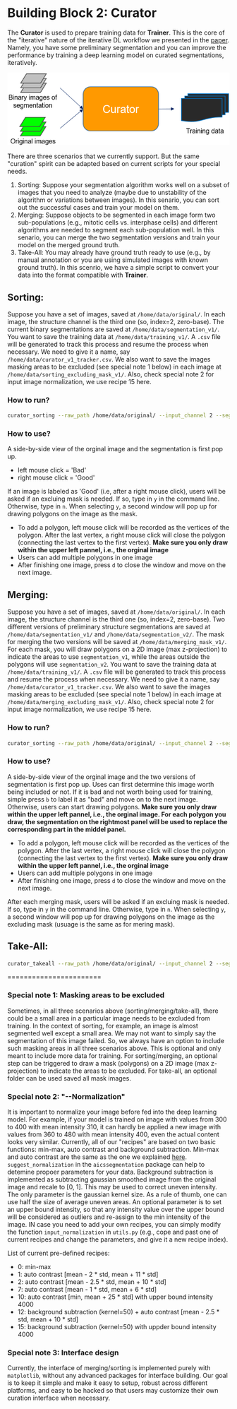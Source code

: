# Building Block 2: **Curator**

The **Curator** is used to prepare training data for **Trainer**. This is the core of the "iterative" nature of the iterative DL workflow we presented in the [paper](https://www.biorxiv.org/content/10.1101/491035v1). Namely, you have some preliminary segmentation and you can improve the performance by training a deep learning model on curated segmentations, iteratively. 

![segmenter pic](./bb2_pic.png)

There are three scenarios that we currently support. But the same "curation" spirit can be adapted based on current scripts for your special needs. 

1. Sorting: Suppose your segmentation algorithm works well on a subset of images that you need to analyze (maybe due to unstability of the algorithm or variations between images). In this senario, you can sort out the successful cases and train your model on them.
2. Merging: Suppose objects to be segmented in each image form two sub-populations (e.g., mitotic cells vs. interphase cells) and different algorithms are needed to segment each sub-population well. In this senario, you can merge the two segmentation versions and train your model on the merged ground truth. 
3. Take-All: You may already have ground truth ready to use (e.g., by manual annotation or you are using simulated images with known ground truth). In this scenrio, we have a simple script to convert your data into the format compatible with **Trainer**.


## Sorting:

Suppose you have a set of images, saved at `/home/data/original/`. In each image, the structure channel is the third one (so, index=2, zero-base). The current binary segmentations are saved at `/home/data/segmentation_v1/`. You want to save the training data at `/home/data/training_v1/`. A `.csv` file will be generated to track this process and resume the process when necessary. We need to give it a name, say `/home/data/curator_v1_tracker.csv`. We also want to save the images masking areas to be excluded (see special note 1 below) in each image at `/home/data/sorting_excluding_mask_v1/`. Also, check special note 2 for input image normalization, we use recipe 15 here.

### How to run?

```bash
curator_sorting --raw_path /home/data/original/ --input_channel 2 --seg_path /home/data/segmentation_v1/ --train_path /home/data/training_v1/ --csv_name /home/data/curator_v1_tracker.csv --mask_path  /home/data/sorting_excluding_mask_v1/  --Normalization 15
```

### How to use?

A side-by-side view of the orginal image and the segmentation is first pop up. 

* left mouse click = 'Bad'
* right mouse click = 'Good'

If an image is labeled as 'Good' (i.e, after a right mouse click), users will be asked if an excluing mask is needed. If so, type in `y` in the command line. Otherwise, type in `n`. When selecting `y`, a second window will pop up for drawing polygons on the image as the mask.

* To add a polygon, left mouse click will be recorded as the vertices of the polygon. After the last vertex, a right mouse click will close the polygon (connecting the last vertex to the first vertex). **Make sure you only draw within the upper left pannel, i.e., the orginal image** 
* Users can add multiple polygons in one image
* After finishing one image, press `d` to close the window and move on the next image.



## Merging: 

Suppose you have a set of images, saved at `/home/data/original/`. In each image, the structure channel is the third one (so, index=2, zero-base). Two different versions of preliminary structure segmentations are saved at `/home/data/segmentation_v1/` and `/home/data/segmentation_v2/`. The mask for merging the two versions will be saved at `/home/data/merging_mask_v1/`. For each mask, you will draw polygons on a 2D image (max z-projection) to indicate the areas to use `segmentation_v1`, while the areas outside the polygons will use `segmentation_v2`. You want to save the training data at `/home/data/training_v1/`. A `.csv` file will be generated to track this process and resume the process when necessary. We need to give it a name, say `/home/data/curator_v1_tracker.csv`. We also want to save the images masking areas to be excluded (see special note 1 below) in each image at `/home/data/merging_excluding_mask_v1/`. Also, check special note 2 for input image normalization, we use recipe 15 here.

### How to run?

```bash
curator_sorting --raw_path /home/data/original/ --input_channel 2 --seg1_path /home/data/segmentation_v1/ --seg2_path /home/data/segmentation_v2/ --train_path /home/data/training_v1/ --csv_name /home/data/curator_v1_tracker.csv --mask_path  /home/data/merging_mask_v1/ --ex_mask_path  /home/data/merging_excluding_mask_v1/ --Normalization 15
```

### How to use?

A side-by-side view of the orginal image and the two versions of segmentation is first pop up. Uses can first determine this image worth being included or not. If it is bad and not worth being used for training, simple press `b` to label it as "bad" and move on to the next image. Otherwise, users can start drawing polygons. **Make sure you only draw within the upper left pannel, i.e., the orginal image. For each polygon you draw, the segmentation on the rightmost panel will be used to replace the corresponding part in the middel panel.**

* To add a polygon, left mouse click will be recorded as the vertices of the polygon. After the last vertex, a right mouse click will close the polygon (connecting the last vertex to the first vertex). **Make sure you only draw within the upper left pannel, i.e., the orginal image** 
* Users can add multiple polygons in one image
* After finishing one image, press `d` to close the window and move on the next image.

After each merging mask, users will be asked if an excluing mask is needed. If so, type in `y` in the command line. Otherwise, type in `n`. When selecting `y`, a second window will pop up for drawing polygons on the image as the excluding mask (usuage is the same as for mering mask).


## Take-All:

```bash
curator_takeall --raw_path /home/data/original/ --input_channel 2 --seg_path /home/data/segmentation_v1/ --train_path /home/data/training_v1/ --Normalization 15 
```

=======================

### Special note 1: Masking areas to be excluded

Sometimes, in all three scenarios above (sorting/merging/take-all), there could be a small area in a particular image needs to be excluded from training. In the context of sorting, for example, an image is almost segmented well except a small area. We may not want to simply say the segmentation of this image failed. So,  we always have an option to include such masking areas in all three scenarios above. This is optional and only meant to include more data for training. For sorting/merging, an optional step can be triggered to draw a mask (polygons) on a 2D image (max z-projection) to indicate the areas to be excluded. For take-all, an optional folder can be used saved all mask images.


### Special note 2: "--Normalization"

It is important to normalize your image before fed into the deep learning model. For example, if your model is trained on image with values from 300 to 400 with mean intensity 310, it can hardly be applied a new image with values from 360 to 480 with mean intensity 400, even the actual content looks very similar. Currently, all of our "recipes" are based on two basic functions: min-max, auto contrast and background subtraction. Min-max and auto contrast are the same as the one we explained [here](). `suggest_normalization` in the `aicssegmentation` package can help to detemine propoer parameters for your data. Background subtraction is implemented as subtracting gaussian smoothed image from the original image and recale to [0, 1]. This may be used to correct uneven intensity. The only parameter is the gaussian kernel size. As a rule of thumb, one can use half the size of average uneven areas. An optional parameter is to set an upper bound intensity, so that any intensity value over the upper bound will be considered as outliers and re-assign to the min intensity of the image. IN case you need to add your own recipes, you can simply modify the function `input_normalization` in `utils.py` (e.g., cope and past one of current recipes and change the parameters, and give it a new recipe index).

List of current pre-defined recipes:

* 0: min-max
* 1: auto contrast [mean - 2 * std, mean + 11 * std]
* 2: auto contrast [mean - 2.5 * std, mean + 10 * std]
* 7: auto contrast [mean - 1 * std, mean + 6 * std]
* 10: auto contrast [min, mean + 25 * std] with upper bound intensity 4000
* 12: background subtraction (kernel=50) + auto contrast [mean - 2.5 * std, mean + 10 * std]
* 15: background subtraction (kernel=50) with uppder bound intensity 4000

### Special note 3: Interface design

Currently, the interface of merging/sorting is implemented purely with `matplotlib`, without any advanced packages for interface building. Our goal is to keep it simple and make it easy to setup, robust across different platforms, and easy to be hacked so that users may customize their own curation interface when necessary. 
